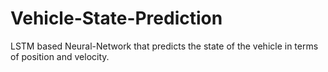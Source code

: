 # Vehicle-State-Prediction
LSTM based Neural-Network that predicts the state of the vehicle in terms of position and velocity.
